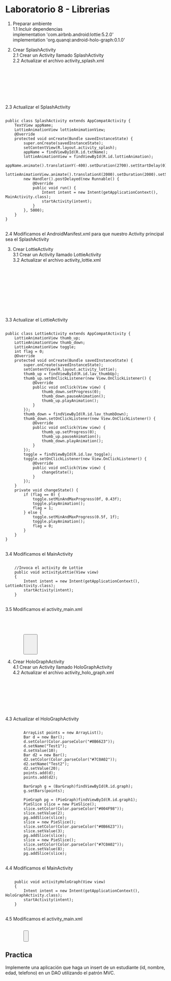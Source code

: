 # Laboratorio 8 - Librerias #

1. Preparar ambiente <br/>
1.1 Incluir dependencias <br/>
    implementation 'com.airbnb.android:lottie:5.2.0' <br/>
    implementation 'org.quanqi:android-holo-graph:0.1.0' <br/>


2. Crear SplashActivity <br/>
2.1 Crear un Activity llamado SplashActivity <br/>
2.2 Actualizar el archivo activity_splash.xml <br/>
<pre>
<code>
<?xml version="1.0" encoding="utf-8"?>
<androidx.constraintlayout.widget.ConstraintLayout xmlns:android="http://schemas.android.com/apk/res/android"
    xmlns:app="http://schemas.android.com/apk/res-auto"
    xmlns:tools="http://schemas.android.com/tools"
    android:layout_width="match_parent"
    android:layout_height="match_parent"
    tools:context=".SplashActivity">
    <TextView
        android:id="@+id/txtName"
        android:layout_width="wrap_content"
        android:layout_height="wrap_content"
        android:layout_marginBottom="20dp"
        android:text="Universidad de Costa Rica"
        android:textColor="@color/purple_200"
        android:textSize="25dp"
        android:textStyle="bold"
        app:layout_constraintBottom_toBottomOf="parent"
        app:layout_constraintLeft_toLeftOf="parent"
        app:layout_constraintRight_toRightOf="parent" />
    <com.airbnb.lottie.LottieAnimationView
        android:id="@+id/lottieAnimation"
        android:layout_width="400dp"
        android:layout_height="400dp"
        android:elevation="5dp"
        app:layout_constraintBottom_toTopOf="@+id/txtName"
        app:layout_constraintEnd_toEndOf="parent"
        app:layout_constraintStart_toStartOf="parent"
        app:layout_constraintTop_toTopOf="parent"
        app:lottie_autoPlay="true"
        app:lottie_rawRes="@raw/university"/>
</androidx.constraintlayout.widget.ConstraintLayout>
</code>
</pre>


2.3 Actualizar el SplashActivity
<pre>
<code>
public class SplashActivity extends AppCompatActivity {
    TextView appName;
    LottieAnimationView lottieAnimationView;
    @Override
    protected void onCreate(Bundle savedInstanceState) {
        super.onCreate(savedInstanceState);
        setContentView(R.layout.activity_splash);
        appName = findViewById(R.id.txtName);
        lottieAnimationView = findViewById(R.id.lottieAnimation);
        appName.animate().translationY(-400).setDuration(2700).setStartDelay(0);
        lottieAnimationView.animate().translationX(2000).setDuration(2000).setStartDelay(2900);
        new Handler().postDelayed(new Runnable() {
            @Override
            public void run() {
                Intent intent = new Intent(getApplicationContext(), MainActivity.class);
                startActivity(intent);
            }
        }, 5000);
    }
}
</code>
</pre>

2.4 Modificamos el AndroidManifest.xml para que nuestro Activity principal sea el SplashActivity <br/>


3. Crear LottieActivity <br/>
3.1 Crear un Activity llamado LottieActivity <br/>
3.2 Actualizar el archivo activity_lottie.xml <br/>
<pre>
<code>
<?xml version="1.0" encoding="utf-8"?>
<androidx.constraintlayout.widget.ConstraintLayout xmlns:android="http://schemas.android.com/apk/res/android"
    xmlns:app="http://schemas.android.com/apk/res-auto"
    xmlns:tools="http://schemas.android.com/tools"
    android:layout_width="match_parent"
    android:layout_height="match_parent"
    android:background="@android:color/white"
    tools:context=".LottieActivity">
    <com.airbnb.lottie.LottieAnimationView
        android:id="@+id/lav_actionBar"
        android:layout_width="match_parent"
        android:layout_height="75dp"
        android:layout_marginStart="0dp"
        android:layout_marginTop="0dp"
        android:layout_marginEnd="0dp"
        android:scaleType="centerCrop"
        app:layout_constraintEnd_toEndOf="parent"
        app:layout_constraintStart_toStartOf="parent"
        app:layout_constraintTop_toTopOf="parent"
        app:lottie_autoPlay="true"
        app:lottie_fileName="gradient_bg.json"
        app:lottie_loop="true" />
    <TextView
        android:layout_width="wrap_content"
        android:layout_height="wrap_content"
        android:layout_marginStart="8dp"
        android:layout_marginTop="8dp"
        android:layout_marginEnd="8dp"
        android:text="@string/app_holo_graph"
        android:textColor="@android:color/white"
        android:textSize="30sp"
        app:layout_constraintBottom_toBottomOf="@+id/lav_actionBar"
        app:layout_constraintEnd_toEndOf="@+id/lav_actionBar"
        app:layout_constraintHorizontal_bias="0.0"
        app:layout_constraintStart_toStartOf="parent"
        app:layout_constraintTop_toTopOf="@+id/lav_actionBar" />
    <com.airbnb.lottie.LottieAnimationView
        android:id="@+id/lav_thumbUp"
        android:layout_width="100dp"
        android:layout_height="100dp"
        android:layout_marginStart="80dp"
        android:layout_marginTop="8dp"
        android:layout_marginBottom="8dp"
        app:layout_constraintBottom_toBottomOf="parent"
        app:layout_constraintStart_toStartOf="parent"
        app:layout_constraintTop_toTopOf="parent"
        app:lottie_autoPlay="false"
        app:lottie_fileName="thumb_up.json"
        app:lottie_loop="false"
        app:lottie_speed="1.25" />
    <com.airbnb.lottie.LottieAnimationView
        android:id="@+id/lav_thumbDown"
        android:layout_width="100dp"
        android:layout_height="100dp"
        android:layout_marginTop="8dp"
        android:layout_marginEnd="80dp"
        android:layout_marginBottom="8dp"
        android:rotation="180"
        app:layout_constraintBottom_toBottomOf="parent"
        app:layout_constraintEnd_toEndOf="parent"
        app:layout_constraintTop_toTopOf="parent"
        app:lottie_autoPlay="false"
        app:lottie_fileName="thumb_up.json"
        app:lottie_loop="false"
        app:lottie_speed="1.25" />
    <com.airbnb.lottie.LottieAnimationView
        android:id="@+id/lav_toggle"
        android:layout_width="wrap_content"
        android:layout_height="100dp"
        android:layout_marginStart="8dp"
        android:layout_marginTop="8dp"
        android:layout_marginEnd="8dp"
        android:layout_marginBottom="8dp"
        app:layout_constraintBottom_toBottomOf="parent"
        app:layout_constraintEnd_toEndOf="parent"
        app:layout_constraintStart_toStartOf="parent"
        app:layout_constraintTop_toBottomOf="@+id/lav_thumbUp"
        app:layout_constraintVertical_bias="0.4"
        app:lottie_autoPlay="false"
        app:lottie_fileName="toggle_switch.json"
        app:lottie_loop="false"
        app:lottie_speed="1.75" />
</androidx.constraintlayout.widget.ConstraintLayout>
</code>
</pre>

3.3 Actualizar el LottieActivity
<pre>
<code>
public class LottieActivity extends AppCompatActivity {
    LottieAnimationView thumb_up;
    LottieAnimationView thumb_down;
    LottieAnimationView toggle;
    int flag = 0;
    @Override
    protected void onCreate(Bundle savedInstanceState) {
        super.onCreate(savedInstanceState);
        setContentView(R.layout.activity_lottie);
        thumb_up = findViewById(R.id.lav_thumbUp);
        thumb_up.setOnClickListener(new View.OnClickListener() {
            @Override
            public void onClick(View view) {
                thumb_down.setProgress(0);
                thumb_down.pauseAnimation();
                thumb_up.playAnimation();
            }
        });
        thumb_down = findViewById(R.id.lav_thumbDown);
        thumb_down.setOnClickListener(new View.OnClickListener() {
            @Override
            public void onClick(View view) {
                thumb_up.setProgress(0);
                thumb_up.pauseAnimation();
                thumb_down.playAnimation();
            }
        });
        toggle = findViewById(R.id.lav_toggle);
        toggle.setOnClickListener(new View.OnClickListener() {
            @Override
            public void onClick(View view) {
                changeState();
            }
        });
    }
    private void changeState() {
        if (flag == 0) {
            toggle.setMinAndMaxProgress(0f, 0.43f); 
            toggle.playAnimation();
            flag = 1;
        } else {
            toggle.setMinAndMaxProgress(0.5f, 1f);
            toggle.playAnimation();
            flag = 0;
        }
    }
}
</code>
</pre>
3.4 Modificamos el MainActivity <br/>
<pre>
<code>
    //Invoca el activity de Lottie
    public void activityLottie(View view)
    {
        Intent intent = new Intent(getApplicationContext(), LottieActivity.class);
        startActivity(intent);
    }
</code>
</pre>
3.5 Modificamos el activity_main.xml <br/>
<pre>
<code>
<?xml version="1.0" encoding="utf-8"?>
<ScrollView xmlns:android="http://schemas.android.com/apk/res/android"
    xmlns:app="http://schemas.android.com/apk/res-auto"
    xmlns:tools="http://schemas.android.com/tools"
    android:layout_width="match_parent"
    android:layout_height="match_parent"
    tools:context=".MainActivity">
    <androidx.constraintlayout.widget.ConstraintLayout xmlns:android="http://schemas.android.com/apk/res/android"
        xmlns:app="http://schemas.android.com/apk/res-auto"
        xmlns:tools="http://schemas.android.com/tools"
        android:layout_width="match_parent"
        android:layout_height="match_parent">
        <Button
            android:id="@+id/btnLottie"
            android:layout_width="0dp"
            android:layout_height="wrap_content"
            android:layout_marginEnd="40dp"
            android:layout_marginStart="40dp"
            android:layout_marginTop="16dp"
            android:text="@string/btnLottie"
            android:onClick="activityLottie"
            app:layout_constraintLeft_toLeftOf="parent"
            app:layout_constraintRight_toRightOf="parent"
            app:layout_constraintTop_toTopOf="parent"
            tools:layout_constraintLeft_creator="1"
            tools:layout_constraintRight_creator="1"/>
    </androidx.constraintlayout.widget.ConstraintLayout>
</ScrollView>
</code>
</pre>

4. Crear HoloGraphActivity <br/>
4.1 Crear un Activity llamado HoloGraphActivity <br/>
4.2 Actualizar el archivo activity_holo_graph.xml <br/>
<pre>
<code>
<?xml version="1.0" encoding="utf-8"?>
<androidx.constraintlayout.widget.ConstraintLayout xmlns:android="http://schemas.android.com/apk/res/android"
    xmlns:app="http://schemas.android.com/apk/res-auto"
    xmlns:tools="http://schemas.android.com/tools"
    android:layout_width="match_parent"
    android:layout_height="match_parent"
    tools:context=".ShimmerActivity">
    <com.echo.holographlibrary.BarGraph
        android:layout_width="match_parent"
        android:layout_height="200dp"
        android:id="@+id/graph"
        app:layout_constraintStart_toStartOf="parent"
        app:layout_constraintTop_toTopOf="parent" />
    <com.echo.holographlibrary.PieGraph
        android:layout_width="match_parent"
        android:layout_height="200dp"
        android:id="@+id/graph1"
        app:layout_constraintBottom_toBottomOf="parent"
        app:layout_constraintEnd_toEndOf="parent"
        app:layout_constraintStart_toStartOf="parent"
        app:layout_constraintTop_toTopOf="parent"/>
</androidx.constraintlayout.widget.ConstraintLayout>
</code>
</pre>

4.3 Actualizar el HoloGraphActivity
<pre>
<code>
        ArrayList<Bar> points = new ArrayList<Bar>();
        Bar d = new Bar();
        d.setColor(Color.parseColor("#0B6623"));
        d.setName("Test1");
        d.setValue(10);
        Bar d2 = new Bar();
        d2.setColor(Color.parseColor("#7C0A02"));
        d2.setName("Test2");
        d2.setValue(20);
        points.add(d);
        points.add(d2);

        BarGraph g = (BarGraph)findViewById(R.id.graph);
        g.setBars(points);

        PieGraph pg = (PieGraph)findViewById(R.id.graph1);
        PieSlice slice = new PieSlice();
        slice.setColor(Color.parseColor("#004F98"));
        slice.setValue(2);
        pg.addSlice(slice);
        slice = new PieSlice();
        slice.setColor(Color.parseColor("#0B6623"));
        slice.setValue(3);
        pg.addSlice(slice);
        slice = new PieSlice();
        slice.setColor(Color.parseColor("#7C0A02"));
        slice.setValue(8);
        pg.addSlice(slice);
</code>
</pre>
4.4 Modificamos el MainActivity <br/>
<pre>
<code>
    public void activityHoloGraph(View view)
    {
        Intent intent = new Intent(getApplicationContext(), HoloGraphActivity.class);
        startActivity(intent);
    }
</code>
</pre>
4.5 Modificamos el activity_main.xml <br/>
<pre>
<code>
        <Button
            android:id="@+id/btnHoloGraph"
            android:layout_width="0dp"
            android:layout_height="wrap_content"
            android:layout_marginEnd="40dp"
            android:layout_marginStart="40dp"
            android:layout_marginTop="16dp"
            android:text="@string/btnHoloGraph"
            android:onClick="activityHoloGraph"
            app:layout_constraintLeft_toLeftOf="parent"
            app:layout_constraintRight_toRightOf="parent"
            app:layout_constraintTop_toBottomOf="@+id/btnLottie"
            tools:layout_constraintLeft_creator="1"
            tools:layout_constraintRight_creator="1"/>
</code>
</pre>

## Practica 
Implemente una aplicación que haga un insert de un estudiante (id, nombre, edad, telefono) en un DAO utilizando el patrón MVC. 